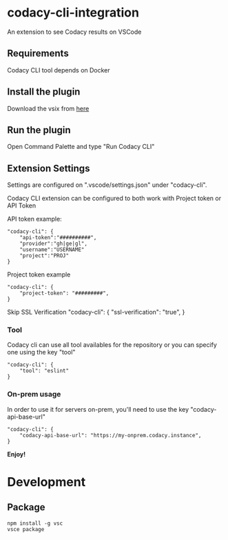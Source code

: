 # codacy-cli-integration

An extension to see Codacy results on VSCode


## Requirements

Codacy CLI tool depends on Docker

## Install the plugin

Download the vsix from [here](https://github.com/codacy-acme/vscode-codacy-cli-integration/releases)

## Run the plugin

Open Command Palette and type "Run Codacy CLI"

## Extension Settings

Settings are configured on ".vscode/settings.json" under "codacy-cli".

Codacy CLI extension can be configured to both work with Project token or API Token

API token example:

    "codacy-cli": {
        "api-token":"##########",
        "provider":"gh|ge|gl",
        "username":"USERNAME"
        "project":"PROJ"
    }

Project token example

    "codacy-cli": {
        "project-token": "#########",
    }

Skip SSL Verification
    "codacy-cli": {
        "ssl-verification": "true",
    }

### Tool
Codacy cli can use all tool availables for the repository or you can specify one using the key "tool"

    "codacy-cli": {
        "tool": "eslint"    
    }

### On-prem usage
In order to use it for servers on-prem, you'll need to use the key "codacy-api-base-url"

    "codacy-cli": {
        "codacy-api-base-url": "https://my-onprem.codacy.instance",
    }

**Enjoy!**

# Development

## Package
    npm install -g vsc
    vsce package